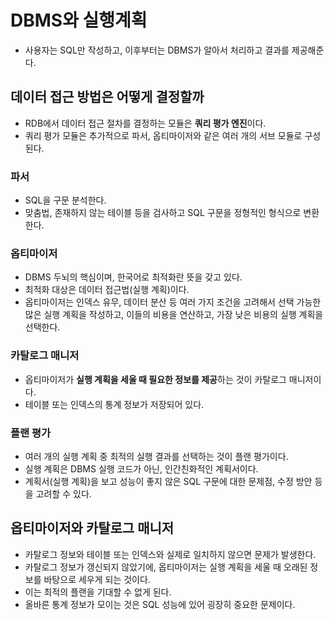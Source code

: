 # DBMS와 실행계획
- 사용자는 SQL만 작성하고, 이후부터는 DBMS가 알아서 처리하고 결과를 제공해준다.

## 데이터 접근 방법은 어떻게 결정할까
- RDB에서 데이터 접근 절차를 결정하는 모듈은 **쿼리 평가 엔진**이다.
- 쿼리 평가 모듈은 추가적으로 파서, 옵티마이저와 같은 여러 개의 서브 모듈로 구성된다.

### 파서
- SQL을 구문 분석한다.
- 맞춤법, 존재하지 않는 테이블 등을 검사하고 SQL 구문을 정형적인 형식으로 변환한다.

### 옵티마이저
- DBMS 두뇌의 핵심이며, 한국어로 최적화란 뜻을 갖고 있다.
- 최적화 대상은 데이터 접근법(실행 계획)이다.
- 옵티마이저는 인덱스 유무, 데이터 분산 등 여러 가지 조건을 고려해서 선택 가능한 많은 실행 계획을 작성하고, 이들의 비용을 연산하고, 가장 낮은 비용의 실행 계획을 선택한다.

### 카탈로그 매니저
- 옵티마이저가 **실행 계획을 세울 때 필요한 정보를 제공**하는 것이 카탈로그 매니저이다.
- 테이블 또는 인덱스의 통계 정보가 저장되어 있다.

### 플랜 평가
- 여러 개의 실행 계획 중 최적의 실행 결과를 선택하는 것이 플랜 평가이다.
- 실행 계획은 DBMS 실행 코드가 아닌, 인간친화적인 계획서이다.
- 계획서(실행 계획)을 보고 성능이 좋지 않은 SQL 구문에 대한 문제점, 수정 방안 등을 고려할 수 있다.

## 옵티마이저와 카탈로그 매니저
- 카탈로그 정보와 테이블 또는 인덱스와 실제로 일치하지 않으면 문제가 발생한다.
- 카탈로그 정보가 갱신되지 않았기에, 옵티마이저는 실행 계획을 세울 때 오래된 정보를 바탕으로 세우게 되는 것이다.
- 이는 최적의 플랜을 기대할 수 없게 된다.
- 올바른 통계 정보가 모이는 것은 SQL 성능에 있어 굉장히 중요한 문제이다.
